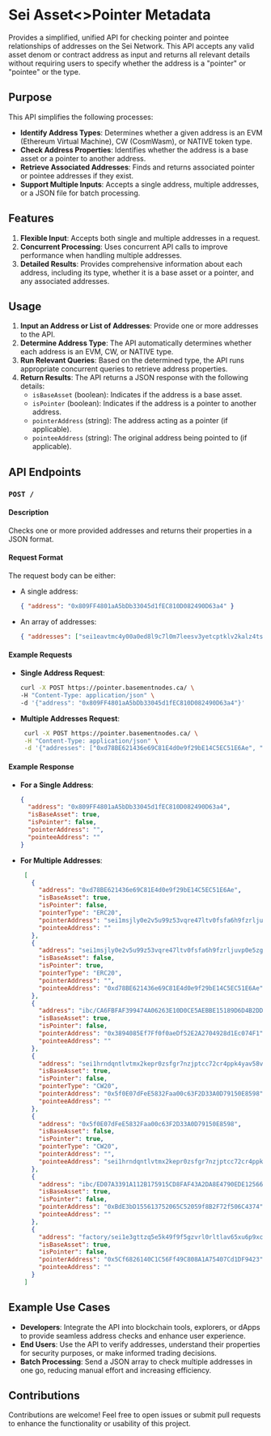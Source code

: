 # Sei Asset<>Pointer Metadata

Provides a simplified, unified API for checking pointer and pointee relationships of addresses on the Sei Network. This API accepts any valid asset denom or contract address as input and returns all relevant details without requiring users to specify whether the address is a "pointer" or "pointee" or the type.

## Purpose

This API simplifies the following processes:

- **Identify Address Types**: Determines whether a given address is an EVM (Ethereum Virtual Machine), CW (CosmWasm), or NATIVE token type.
- **Check Address Properties**: Identifies whether the address is a base asset or a pointer to another address.
- **Retrieve Associated Addresses**: Finds and returns associated pointer or pointee addresses if they exist.
- **Support Multiple Inputs**: Accepts a single address, multiple addresses, or a JSON file for batch processing.

## Features

1. **Flexible Input**: Accepts both single and multiple addresses in a request.
2. **Concurrent Processing**: Uses concurrent API calls to improve performance when handling multiple addresses.
3. **Detailed Results**: Provides comprehensive information about each address, including its type, whether it is a base asset or a pointer, and any associated addresses.

## Usage

1. **Input an Address or List of Addresses**: Provide one or more addresses to the API.
2. **Determine Address Type**: The API automatically determines whether each address is an EVM, CW, or NATIVE type.
3. **Run Relevant Queries**: Based on the determined type, the API runs appropriate concurrent queries to retrieve address properties.
4. **Return Results**: The API returns a JSON response with the following details:
   - `isBaseAsset` (boolean): Indicates if the address is a base asset.
   - `isPointer` (boolean): Indicates if the address is a pointer to another address.
   - `pointerAddress` (string): The address acting as a pointer (if applicable).
   - `pointeeAddress` (string): The original address being pointed to (if applicable).

## API Endpoints

### `POST /`

#### Description

Checks one or more provided addresses and returns their properties in a JSON format.

#### Request Format

The request body can be either:
- A single address:
  ```json
  { "address": "0x809FF4801aA5bDb33045d1fEC810D082490D63a4" }
  ```
- An array of addresses:
  ```json
  { "addresses": ["sei1eavtmc4y00a0ed8l9c7l0m7leesv3yetcptklv2kalz4tsgz02mqlvyea6", "ibc/CA6FBFAF399474A06263E10D0CE5AEBBE15189D6D4B2DD9ADE61007E68EB9DB0"] }
  ```

#### Example Requests

- **Single Address Request**:
  ```bash
  curl -X POST https://pointer.basementnodes.ca/ \
  -H "Content-Type: application/json" \
  -d '{"address": "0x809FF4801aA5bDb33045d1fEC810D082490D63a4"}'
  ```

- **Multiple Addresses Request**:
  ```bash
   curl -X POST https://pointer.basementnodes.ca/ \
   -H "Content-Type: application/json" \
   -d '{"addresses": ["0xd78BE621436e69C81E4d0e9f29bE14C5EC51E6Ae", "sei1msjly0e2v5u99z53vqre47ltv0fsfa6h9fzrljuvp0e5zg76x7fswxcxjl",   "ibc/CA6FBFAF399474A06263E10D0CE5AEBBE15189D6D4B2DD9ADE61007E68EB9DB0", "sei1hrndqntlvtmx2kepr0zsfgr7nzjptcc72cr4ppk4yav58vvy7v3s4er8ed", "0x5f0E07dFeE5832Faa00c63F2D33A0D79150E8598", "ibc/ED07A3391A112B175915CD8FAF43A2DA8E4790EDE12566649D0C2F97716B8518", "factory/sei1e3gttzq5e5k49f9f5gzvrl0rltlav65xu6p9xc0aj7e84lantdjqp7cncc/isei"]}'
  ```

#### Example Response

- **For a Single Address**:
  ```json
  {
    "address": "0x809FF4801aA5bDb33045d1fEC810D082490D63a4",
    "isBaseAsset": true,
    "isPointer": false,
    "pointerAddress": "",
    "pointeeAddress": ""
  }
  ```

- **For Multiple Addresses**:
  ```json
   [
     {
       "address": "0xd78BE621436e69C81E4d0e9f29bE14C5EC51E6Ae",
       "isBaseAsset": true,
       "isPointer": false,
       "pointerType": "ERC20",
       "pointerAddress": "sei1msjly0e2v5u99z53vqre47ltv0fsfa6h9fzrljuvp0e5zg76x7fswxcxjl",
       "pointeeAddress": ""
     },
     {
       "address": "sei1msjly0e2v5u99z53vqre47ltv0fsfa6h9fzrljuvp0e5zg76x7fswxcxjl",
       "isBaseAsset": false,
       "isPointer": true,
       "pointerType": "ERC20",
       "pointerAddress": "",
       "pointeeAddress": "0xd78BE621436e69C81E4d0e9f29bE14C5EC51E6Ae"
     },
     {
       "address": "ibc/CA6FBFAF399474A06263E10D0CE5AEBBE15189D6D4B2DD9ADE61007E68EB9DB0",
       "isBaseAsset": true,
       "isPointer": false,
       "pointerAddress": "0x3894085Ef7Ff0f0aeDf52E2A2704928d1Ec074F1",
       "pointeeAddress": ""
     },
     {
       "address": "sei1hrndqntlvtmx2kepr0zsfgr7nzjptcc72cr4ppk4yav58vvy7v3s4er8ed",
       "isBaseAsset": true,
       "isPointer": false,
       "pointerType": "CW20",
       "pointerAddress": "0x5f0E07dFeE5832Faa00c63F2D33A0D79150E8598",
       "pointeeAddress": ""
     },
     {
       "address": "0x5f0E07dFeE5832Faa00c63F2D33A0D79150E8598",
       "isBaseAsset": false,
       "isPointer": true,
       "pointerType": "CW20",
       "pointerAddress": "",
       "pointeeAddress": "sei1hrndqntlvtmx2kepr0zsfgr7nzjptcc72cr4ppk4yav58vvy7v3s4er8ed"
     },
     {
       "address": "ibc/ED07A3391A112B175915CD8FAF43A2DA8E4790EDE12566649D0C2F97716B8518",
       "isBaseAsset": true,
       "isPointer": false,
       "pointerAddress": "0xBdE3bD155613752065C52059f8B2F72f506C4374",
       "pointeeAddress": ""
     },
     {
       "address": "factory/sei1e3gttzq5e5k49f9f5gzvrl0rltlav65xu6p9xc0aj7e84lantdjqp7cncc/isei",
       "isBaseAsset": true,
       "isPointer": false,
       "pointerAddress": "0x5Cf6826140C1C56Ff49C808A1A75407Cd1DF9423",
       "pointeeAddress": ""
     }
   ]
  ```

## Example Use Cases

- **Developers**: Integrate the API into blockchain tools, explorers, or dApps to provide seamless address checks and enhance user experience.
- **End Users**: Use the API to verify addresses, understand their properties for security purposes, or make informed trading decisions.
- **Batch Processing**: Send a JSON array to check multiple addresses in one go, reducing manual effort and increasing efficiency.

## Contributions

Contributions are welcome! Feel free to open issues or submit pull requests to enhance the functionality or usability of this project.
